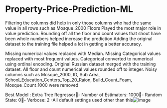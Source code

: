# Property-Price-Prediction-ML

Filtering the columns did help in only those columns who had the same value in all rows such as Mosque_2000
Floors Played the most major role in value prediction.
Rounding off all the floor and count values that shout have been whole numbers helped increase the prediction
Adding the original dataset to the training file helped a lot in getting a better accuracy.

Missing numerical values replaced with Median.
Missing Categorical values replaced with most frequent values.
Categorical converted to numerical using ordinal encoding.
Original Russian dataset merged with the training dataset.
All floor and count numerical values rounded off to integer.
Noisy columns such as Mosque_2000, ID, Sub Area, School_Education_Centers_Top_20_Raion, Build_Count_Foam, Mosque_Count_1000 were removed

Best Model : Extra Tree Regressor- Number of Estimators: 1000- Random State: 0- Verbose: 2
-All default settings used other than this![image](https://user-images.githubusercontent.com/91872457/211269925-16dbbb2c-02b8-472f-8ee4-c0d3a74bad26.png)

